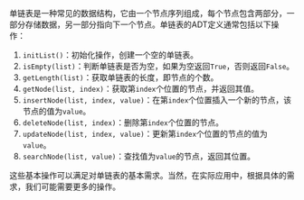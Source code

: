 单链表是一种常见的数据结构，它由一个节点序列组成，每个节点包含两部分，一部分存储数据，另一部分指向下一个节点。单链表的ADT定义通常包括以下操作：

1. `initList()`：初始化操作，创建一个空的单链表。
2. `isEmpty(list)`：判断单链表是否为空，如果为空返回`True`，否则返回`False`。
3. `getLength(list)`：获取单链表的长度，即节点的个数。
4. `getNode(list, index)`：获取第`index`个位置的节点，并返回其值。
5. `insertNode(list, index, value)`：在第`index`个位置插入一个新的节点，该节点的值为`value`。
6. `deleteNode(list, index)`：删除第`index`个位置的节点。
7. `updateNode(list, index, value)`：更新第`index`个位置的节点的值为`value`。
8. `searchNode(list, value)`：查找值为`value`的节点，返回其位置。

这些基本操作可以满足对单链表的基本需求。当然，在实际应用中，根据具体的需求，我们可能需要更多的操作。

